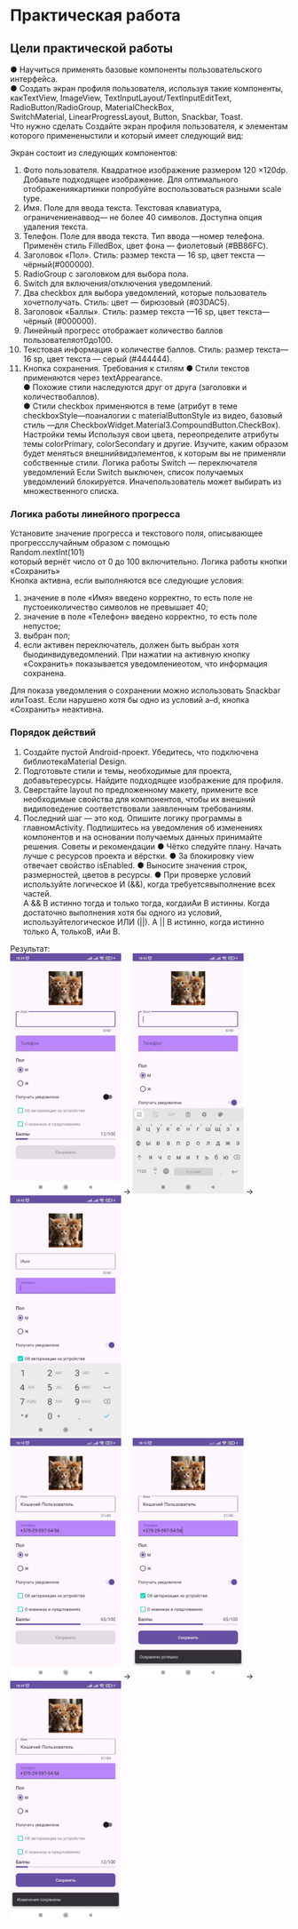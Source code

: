 # Практическая работа
## Цели практической работы
● Научиться применять базовые компоненты пользовательского интерфейса.   
● Создать экран профиля пользователя, используя такие компоненты,  
какTextView, ImageView, TextInputLayout/TextInputEditText, RadioButton/RadioGroup, MaterialCheckBox,  
SwitchMaterial, LinearProgressLayout, Button, Snackbar, Toast.  
Что нужно сделать
Создайте экран профиля пользователя, к элементам которого примененыстили и который имеет следующий вид:

Экран состоит из следующих компонентов:  
1. Фото пользователя. Квадратное изображение размером 120 ×120dp. Добавьте подходящее изображение. Для оптимального отображениякартинки попробуйте воспользоваться разными scale type.
2. Имя. Поле для ввода текста. Текстовая клавиатура, ограничениенаввод— не более 40 символов. Доступна опция удаления текста.  
3. Телефон. Поле для ввода текста. Тип ввода —номер телефона. Применён стиль FilledBox, цвет фона — фиолетовый (#BB86FC).  
4. Заголовок «Пол». Стиль: размер текста — 16 sp, цвет текста —чёрный(#000000).  
5. RadioGroup с заголовком для выбора пола.  
6. Switch для включения/отключения уведомлений.  
7. Два checkbox для выбора уведомлений, которые пользователь хочетполучать. Стиль: цвет — бирюзовый (#03DAC5).  
8. Заголовок «Баллы». Стиль: размер текста —16 sp, цвет текста—чёрный (#000000).  
9. Линейный прогресс отображает количество баллов пользователяот0до100.  
10. Текстовая информация о количестве баллов. Стиль: размер текста—16 sp, цвет текста — серый (#444444).  
11. Кнопка сохранения. Требования к стилям
   ● Стили текстов применяются через textAppearance.   
   ● Похожие стили наследуются друг от друга (заголовки и количествобаллов).   
   ● Стили checkbox применяются в теме (атрибут в теме checkboxStyle—поаналогии с materialButtonStyle из видео, базовый стиль —для CheckboxWidget.Material3.CompoundButton.CheckBox). Настройки темы
   Используя свои цвета, переопределите атрибуты темы colorPrimary, colorSecondary и другие. Изучите, каким образом будет меняться внешнийвидэлементов, к которым вы не применяли собственные стили. Логика работы Switch — переключателя уведомлений
   Если Switch выключен, список получаемых уведомлений блокируется. Иначепользователь может выбирать из множественного списка.

### Логика работы линейного прогресса
Установите значение прогресса и текстового поля, описывающее прогрессслучайным образом с помощью  
Random.nextInt(101)  
который вернёт число от 0 до 100 включительно. Логика работы кнопки «Сохранить»  
Кнопка активна, если выполняются все следующие условия:  
1. значение в поле «Имя» введено корректно, то есть поле не пустоеиколичество символов не превышает 40;
2. значение в поле «Телефон» введено корректно, то есть поле непустое;
3. выбран пол;
4. если активен переключатель, должен быть выбран хотя быодинвидуведомлений. При нажатии на активную кнопку «Сохранить» показывается уведомлениеотом, что информация сохранена.

Для показа уведомления о сохранении можно использовать Snackbar илиToast. Если нарушено хотя бы одно из условий a–d, кнопка «Сохранить» неактивна.

### Порядок действий
1. Создайте пустой Android-проект. Убедитесь, что подключена библиотекаMaterial Design.  
2. Подготовьте стили и темы, необходимые для проекта, добавьтересурсы. Найдите подходящее изображение для профиля.  
3. Сверстайте layout по предложенному макету, примените все
   необходимые свойства для компонентов, чтобы их внешний видиповедение соответствовали заявленным требованиям.  
4. Последний шаг — это код. Опишите логику программы в главномActivity. Подпишитесь на уведомления об изменениях компонентов и на
   основании получаемых данных принимайте решения. Советы и рекомендации
   ● Чётко следуйте плану. Начать лучше с ресурсов проекта и вёрстки. 
   ● За блокировку view отвечает свойство isEnabled.
   ● Выносите значения строк, размерностей, цветов в ресурсы. 
   ● При проверке условий используйте логическое И (&&), когда требуетсявыполнение всех частей.  
A && B истинно тогда и только тогда, когдаиAи B истинны. Когда достаточно выполнения хотя бы одного из условий,  
используйтелогическое ИЛИ (||). A || B истинно, когда истинно только А, толькоB, иАи B.  

Результат:  
<img src="img/photo_2.jpg" width="200" alt="img"> -> <img src="img/photo_3.jpg" width="200" alt="img"> -> <img src="img/photo_5.jpg" width="200" alt="img">   
<img src="img/photo_1.jpg" width="200" alt="img"> -> <img src="img/photo_4.jpg" width="200" alt="img"> -> <img src="img/photo_6.jpg" width="200" alt="img">